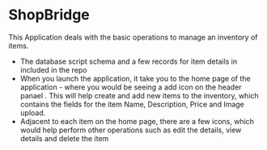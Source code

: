 # ShopBridge

This Application deals with the basic operations to manage an inventory of items.

- The database script schema and a few records for item details in included in the repo
- When you launch the application, it take you to the home page of the application - where you would be seeing a add icon on the header panael . This will help create and add new items to the inventory, which contains the fields for the item Name, Description, Price and Image upload.
- Adjacent to each item on the home page, there are a few icons, which would help perform other operations such as edit the details, view details and delete the item
